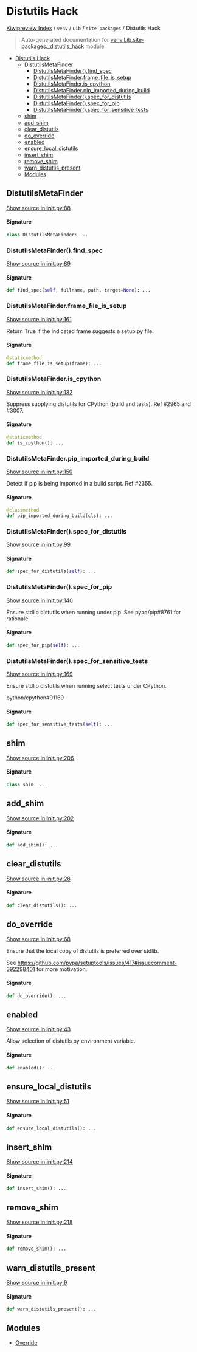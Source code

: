 # Distutils Hack

[Kiwipreview Index](../../../../README.md#kiwipreview-index) /
`venv` /
`Lib` /
`site-packages` /
Distutils Hack

> Auto-generated documentation for [venv.Lib.site-packages._distutils_hack](../../../../../venv/Lib/site-packages/_distutils_hack/__init__.py) module.

- [Distutils Hack](#distutils-hack)
  - [DistutilsMetaFinder](#distutilsmetafinder)
    - [DistutilsMetaFinder().find_spec](#distutilsmetafinder()find_spec)
    - [DistutilsMetaFinder.frame_file_is_setup](#distutilsmetafinderframe_file_is_setup)
    - [DistutilsMetaFinder.is_cpython](#distutilsmetafinderis_cpython)
    - [DistutilsMetaFinder.pip_imported_during_build](#distutilsmetafinderpip_imported_during_build)
    - [DistutilsMetaFinder().spec_for_distutils](#distutilsmetafinder()spec_for_distutils)
    - [DistutilsMetaFinder().spec_for_pip](#distutilsmetafinder()spec_for_pip)
    - [DistutilsMetaFinder().spec_for_sensitive_tests](#distutilsmetafinder()spec_for_sensitive_tests)
  - [shim](#shim)
  - [add_shim](#add_shim)
  - [clear_distutils](#clear_distutils)
  - [do_override](#do_override)
  - [enabled](#enabled)
  - [ensure_local_distutils](#ensure_local_distutils)
  - [insert_shim](#insert_shim)
  - [remove_shim](#remove_shim)
  - [warn_distutils_present](#warn_distutils_present)
  - [Modules](#modules)

## DistutilsMetaFinder

[Show source in __init__.py:88](../../../../../venv/Lib/site-packages/_distutils_hack/__init__.py#L88)

#### Signature

```python
class DistutilsMetaFinder: ...
```

### DistutilsMetaFinder().find_spec

[Show source in __init__.py:89](../../../../../venv/Lib/site-packages/_distutils_hack/__init__.py#L89)

#### Signature

```python
def find_spec(self, fullname, path, target=None): ...
```

### DistutilsMetaFinder.frame_file_is_setup

[Show source in __init__.py:161](../../../../../venv/Lib/site-packages/_distutils_hack/__init__.py#L161)

Return True if the indicated frame suggests a setup.py file.

#### Signature

```python
@staticmethod
def frame_file_is_setup(frame): ...
```

### DistutilsMetaFinder.is_cpython

[Show source in __init__.py:132](../../../../../venv/Lib/site-packages/_distutils_hack/__init__.py#L132)

Suppress supplying distutils for CPython (build and tests).
Ref #2965 and #3007.

#### Signature

```python
@staticmethod
def is_cpython(): ...
```

### DistutilsMetaFinder.pip_imported_during_build

[Show source in __init__.py:150](../../../../../venv/Lib/site-packages/_distutils_hack/__init__.py#L150)

Detect if pip is being imported in a build script. Ref #2355.

#### Signature

```python
@classmethod
def pip_imported_during_build(cls): ...
```

### DistutilsMetaFinder().spec_for_distutils

[Show source in __init__.py:99](../../../../../venv/Lib/site-packages/_distutils_hack/__init__.py#L99)

#### Signature

```python
def spec_for_distutils(self): ...
```

### DistutilsMetaFinder().spec_for_pip

[Show source in __init__.py:140](../../../../../venv/Lib/site-packages/_distutils_hack/__init__.py#L140)

Ensure stdlib distutils when running under pip.
See pypa/pip#8761 for rationale.

#### Signature

```python
def spec_for_pip(self): ...
```

### DistutilsMetaFinder().spec_for_sensitive_tests

[Show source in __init__.py:169](../../../../../venv/Lib/site-packages/_distutils_hack/__init__.py#L169)

Ensure stdlib distutils when running select tests under CPython.

python/cpython#91169

#### Signature

```python
def spec_for_sensitive_tests(self): ...
```



## shim

[Show source in __init__.py:206](../../../../../venv/Lib/site-packages/_distutils_hack/__init__.py#L206)

#### Signature

```python
class shim: ...
```



## add_shim

[Show source in __init__.py:202](../../../../../venv/Lib/site-packages/_distutils_hack/__init__.py#L202)

#### Signature

```python
def add_shim(): ...
```



## clear_distutils

[Show source in __init__.py:28](../../../../../venv/Lib/site-packages/_distutils_hack/__init__.py#L28)

#### Signature

```python
def clear_distutils(): ...
```



## do_override

[Show source in __init__.py:68](../../../../../venv/Lib/site-packages/_distutils_hack/__init__.py#L68)

Ensure that the local copy of distutils is preferred over stdlib.

See https://github.com/pypa/setuptools/issues/417#issuecomment-392298401
for more motivation.

#### Signature

```python
def do_override(): ...
```



## enabled

[Show source in __init__.py:43](../../../../../venv/Lib/site-packages/_distutils_hack/__init__.py#L43)

Allow selection of distutils by environment variable.

#### Signature

```python
def enabled(): ...
```



## ensure_local_distutils

[Show source in __init__.py:51](../../../../../venv/Lib/site-packages/_distutils_hack/__init__.py#L51)

#### Signature

```python
def ensure_local_distutils(): ...
```



## insert_shim

[Show source in __init__.py:214](../../../../../venv/Lib/site-packages/_distutils_hack/__init__.py#L214)

#### Signature

```python
def insert_shim(): ...
```



## remove_shim

[Show source in __init__.py:218](../../../../../venv/Lib/site-packages/_distutils_hack/__init__.py#L218)

#### Signature

```python
def remove_shim(): ...
```



## warn_distutils_present

[Show source in __init__.py:9](../../../../../venv/Lib/site-packages/_distutils_hack/__init__.py#L9)

#### Signature

```python
def warn_distutils_present(): ...
```



## Modules

- [Override](./override.md)